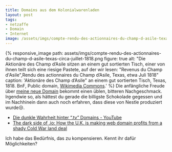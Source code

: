 ```yaml
---
title: Domains aus dem Kolonialwarenladen
layout: post
tags:
- netzaffe
- Domain
- Internet
image: /assets/imgs/compte-rendu-des-actionnaires-du-champ-d-asile-texas-circa-juillet-1818.png
---
```

{% responsive_image 
path: assets/imgs/compte-rendu-des-actionnaires-du-champ-d-asile-texas-circa-juillet-1818.png
figure: true 
alt: 
"Die Aktionäre des Champ d&rsquo;Asile sitzen an einem gut sortierten Tisch, 
einer von ihnen teilt sich eine riesige Pastete, 
auf der wir lesen: &quot;Revenus du Champ d'Asile",Rendu des actionnaires du Champ d&rsquo;Asile, Texas, etwa Juli 1818"
caption: 
'Aktionäre des Champ d&rsquo;Asile&quot; an einem gut sortierten Tisch, Texas, 1818. 
BnF, Public domain, <a href="https://commons.wikimedia.org/wiki/File:Compte_Rendu_des_actionnaires_du_Champ_d%27Asile,_Texas,_circa_juillet_1818.png">Wikimedia Commons</a>.'
%}
Die anfängliche Freude über [meine neue Domain](/2021/05/13/goodbye-netzaffe.de.html) 
bekommt einen üblen, bitteren Nachgeschmack.
Irgendwie so, als hättest du gerade die billigste Schokolade gegessen
und im Nachhinein dann auch noch erfahren,
dass diese von Nestle produziert wurde😒.  

- [Die dunkle Wahrheit hinter “.tv” Domains - YouTube](https://www.youtube.com/watch?v=YOfv30fSXk0)
- [The dark side of .io: How the U.K. is making web domain profits from a shady Cold War land deal](https://gigaom.com/2014/06/30/the-dark-side-of-io-how-the-u-k-is-making-web-domain-profits-from-a-shady-cold-war-land-deal/)

Ich habe das Bedürfnis, das zu kompensieren. 
Kennt ihr dafür Möglichkeiten?

